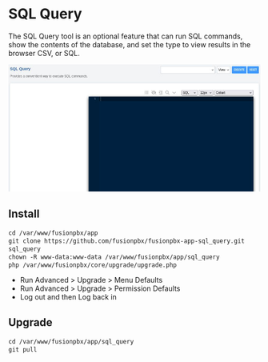 # SQL Query

The SQL Query tool is an optional feature that can run SQL commands,
show the contents of the database, and set the type to view results in
the browser CSV, or SQL.

![image](../_static/images/advanced/fusionpbx_sql_query.jpg)

## Install

    cd /var/www/fusionpbx/app
    git clone https://github.com/fusionpbx/fusionpbx-app-sql_query.git sql_query
    chown -R www-data:www-data /var/www/fusionpbx/app/sql_query
    php /var/www/fusionpbx/core/upgrade/upgrade.php

-   Run Advanced \> Upgrade \> Menu Defaults
-   Run Advanced \> Upgrade \> Permission Defaults
-   Log out and then Log back in

## Upgrade

    cd /var/www/fusionpbx/app/sql_query
    git pull
